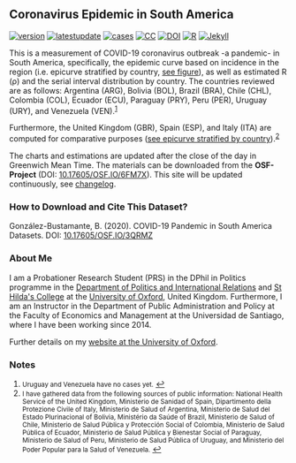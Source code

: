 ## Coronavirus Epidemic in South America

[![version](https://img.shields.io/badge/version-v1.0.0-blue.svg)](https://github.com/bgonzalezbustamante/COVID-19-South-America/blob/master/changelog.txt) [![latestupdate](https://img.shields.io/badge/latest%20update-2020--03--12T00:17:03+0000-orange.svg)](https://bgonzalezbustamante.github.io/COVID-19-South-America/) [![cases](https://img.shields.io/badge/cases-161-yellow.svg)](https://bgonzalezbustamante.github.io/COVID-19-South-America/) [![CC](https://img.shields.io/badge/license-CC--BY--4.0-black)](https://creativecommons.org/licenses/by/4.0/) [![DOI](https://img.shields.io/badge/DOI-10.17605%2FOSF.IO%2F6FM7X-blue)](http://doi.org/10.17605/OSF.IO/6FM7X) [![R](https://img.shields.io/badge/Made%20with-R%20v3.6.1-1f425f.svg)](https://cran.r-project.org/) [![Jekyll](https://img.shields.io/badge/Made%20with-Jekyll-1f425f.svg)](https://jekyllrb.com/)

This is a measurement of COVID-19 coronavirus outbreak -a pandemic- in South America, specifically, the epidemic curve based on incidence in the region (i.e. epicurve stratified by country, [see figure](incidence-south-america.md)), as well as estimated R (ρ) and the serial interval distribution by country. The countries reviewed are as follows: Argentina (ARG), Bolivia (BOL), Brazil (BRA), Chile (CHL), Colombia (COL), Ecuador (ECU), Paraguay (PRY), Peru (PER), Uruguay (URY), and Venezuela (VEN).<sup id="a1">[1](#f1)</sup>

Furthermore, the United Kingdom (GBR), Spain (ESP), and Italy (ITA) are computed for comparative purposes ([see epicurve stratified by country](incidence-europe.md)).<sup id="a2">[2](#f2)</sup>

The charts and estimations are updated after the close of the day in Greenwich Mean Time. The materials can be downloaded from the **OSF-Project** (DOI: [10.17605/OSF.IO/6FM7X](http://doi.org/10.17605/OSF.IO/6FM7X)). This site will be updated continuously, see [changelog](https://github.com/bgonzalezbustamante/COVID-19-South-America/blob/master/changelog.txt).

### How to Download and Cite This Dataset?

González-Bustamante, B. (2020). COVID-19 Pandemic in South America Datasets. DOI: [10.17605/OSF.IO/3QRMZ](http://doi.org/10.17605/OSF.IO/3QRMZ)

### About Me

I am a Probationer Research Student (PRS) in the DPhil in Politics programme in the [Department of Politics and International Relations](https://www.politics.ox.ac.uk/) and [St Hilda's College](https://www.sthildas.ox.ac.uk/) at the [University of Oxford](http://www.ox.ac.uk/), United Kingdom. Furthermore, I am an Instructor in the Department of Public Administration and Policy at the Faculty of Economics and Management at the Universidad de Santiago, where I have been working since 2014. 

Further details on my [website at the University of Oxford](http://users.ox.ac.uk/~shil5311/).

### Notes

1. <small id="f1"> Uruguay and Venezuela have no cases yet.</small> [↩](#a1)
2. <small id="f2"> I have gathered data from the following sources of public information: National Health Service of the United Kingdom, Ministerio de Sanidad of Spain, Dipartimento della Protezione Civile of Italy, Ministerio de Salud of Argentina, Ministerio de Salud del Estado Plurinacional of Bolivia, Ministério da Saúde of Brazil, Ministerio de Salud of Chile, Ministerio de Salud Pública y Protección Social of Colombia, Ministerio de Salud Pública of Ecuador, Ministerio de Salud Pública y Bienestar Social of Paraguay, Ministerio de Salud of Peru, Ministerio de Salud Pública of Uruguay, and Ministerio del Poder Popular para la Salud of Venezuela.</small> [↩](#a2)
